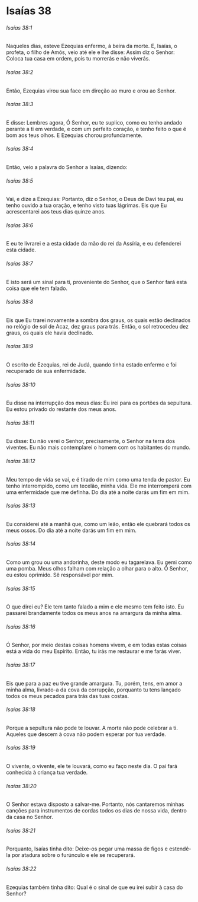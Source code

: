 # Isaías 38

###### Isaías 38:1

Naqueles dias, esteve Ezequias enfermo, à beira da morte. E, Isaías, o profeta, o filho de Amós, veio até ele e lhe disse: Assim diz o Senhor: Coloca tua casa em ordem, pois tu morrerás e não viverás.

###### Isaías 38:2

Então, Ezequias virou sua face em direção ao muro e orou ao Senhor.

###### Isaías 38:3

E disse: Lembres agora, Ó Senhor, eu te suplico, como eu tenho andado perante a ti em verdade, e com um perfeito coração, e tenho feito o que é bom aos teus olhos. E Ezequias chorou profundamente.

###### Isaías 38:4

Então, veio a palavra do Senhor a Isaías, dizendo:

###### Isaías 38:5

Vai, e dize a Ezequias: Portanto, diz o Senhor, o Deus de Davi teu pai, eu tenho ouvido a tua oração, e tenho visto tuas lágrimas. Eis que Eu acrescentarei aos teus dias quinze anos.

###### Isaías 38:6

E eu te livrarei e a esta cidade da mão do rei da Assíria, e eu defenderei esta cidade.

###### Isaías 38:7

E isto será um sinal para ti, proveniente do Senhor, que o Senhor fará esta coisa que ele tem falado.

###### Isaías 38:8

Eis que Eu trarei novamente a sombra dos graus, os quais estão declinados no relógio de sol de Acaz, dez graus para trás. Então, o sol retrocedeu dez graus, os quais ele havia declinado.

###### Isaías 38:9

O escrito de Ezequias, rei de Judá, quando tinha estado enfermo e foi recuperado de sua enfermidade.

###### Isaías 38:10

Eu disse na interrupção dos meus dias: Eu irei para os portões da sepultura. Eu estou privado do restante dos meus anos.

###### Isaías 38:11

Eu disse: Eu não verei o Senhor, precisamente, o Senhor na terra dos viventes. Eu não mais contemplarei o homem com os habitantes do mundo.

###### Isaías 38:12

Meu tempo de vida se vai, e é tirado de mim como uma tenda de pastor. Eu tenho interrompido, como um tecelão, minha vida. Ele me interromperá com uma enfermidade que me definha. Do dia até a noite darás um fim em mim.

###### Isaías 38:13

Eu considerei até a manhã que, como um leão, então ele quebrará todos os meus ossos. Do dia até a noite darás um fim em mim.

###### Isaías 38:14

Como um grou ou uma andorinha, deste modo eu tagarelava. Eu gemi como uma pomba. Meus olhos falham com relação a olhar para o alto. Ó Senhor, eu estou oprimido. Sê responsável por mim.

###### Isaías 38:15

O que direi eu? Ele tem tanto falado a mim e ele mesmo tem feito isto. Eu passarei brandamente todos os meus anos na amargura da minha alma.

###### Isaías 38:16

Ó Senhor, por meio destas coisas homens vivem, e em todas estas coisas está a vida do meu Espírito. Então, tu irás me restaurar e me farás viver.

###### Isaías 38:17

Eis que para a paz eu tive grande amargura. Tu, porém, tens, em amor a minha alma, livrado-a da cova da corrupção, porquanto tu tens lançado todos os meus pecados para trás das tuas costas.

###### Isaías 38:18

Porque a sepultura não pode te louvar. A morte não pode celebrar a ti. Aqueles que descem à cova não podem esperar por tua verdade.

###### Isaías 38:19

O vivente, o vivente, ele te louvará, como eu faço neste dia. O pai fará conhecida à criança tua verdade.

###### Isaías 38:20

O Senhor estava disposto a salvar-me. Portanto, nós cantaremos minhas canções para instrumentos de cordas todos os dias de nossa vida, dentro da casa no Senhor.

###### Isaías 38:21

Porquanto, Isaías tinha dito: Deixe-os pegar uma massa de figos e estendê-la por atadura sobre o furúnculo e ele se recuperará.

###### Isaías 38:22

Ezequias também tinha dito: Qual é o sinal de que eu irei subir à casa do Senhor?

